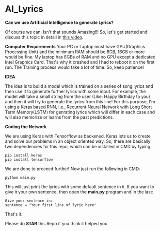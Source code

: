 # AI_Lyrics

****Can we use Artificial Intelligence to generate Lyrics?****

Of course we can. Isn't that sounds Amazing!!!
So, let's get started and discuss this topic in detail in [this video](https://www.youtube.com/RiteshKumarMaurya).

****Computer Requirements****
Your PC or Laptop must have GPU(Graphics Processing Unit) and the minimum RAM should be 8GB, 16GB or more would be fine.
My laptop has 8GBs of RAM and no GPU except a dedicated Intel Graphics Card. That's why it crashed and I had to reboot it on the first run.
The Training process would take a lot of time. So, keep patience!

****IDEA****

The idea is to build a model which is trained on a series of song lyrics and then use it to generate further lyrics with some input. 
For example, the model will take a small string from the user (Like: Happy Birthday to you) and then it will try to generate the lyrics from this line!
For this purpose, I'm using a Keras based RNN, i.e., Recurrent Neural Network with Long Short Term Memory(LSTM) for genrating lyrics which will differ in each case and will also memorize or learns from the past predictions.

****Coding the Network****

We are using Keras with Tensorflow as backened. Keras lets us to create and solve our problems in an object oriented way.
So, there are basically two dependencies for this repo, which can be installed in CMD by typing:

    pip install keras
    pip install tensorflow

We are done to proceed further!
Now just run the following in CMD:
    
    python main.py
    
This will just print the lyrics with some default sentence in it.
If you want to give it your own sentence, then open the ****main.py**** program and in the last:
    
    Give your sentence in:
    sentence = "Your first line of lyric here"
    
 That's it.
 
 Please do ****STAR**** this Repo if you think it helped you.
